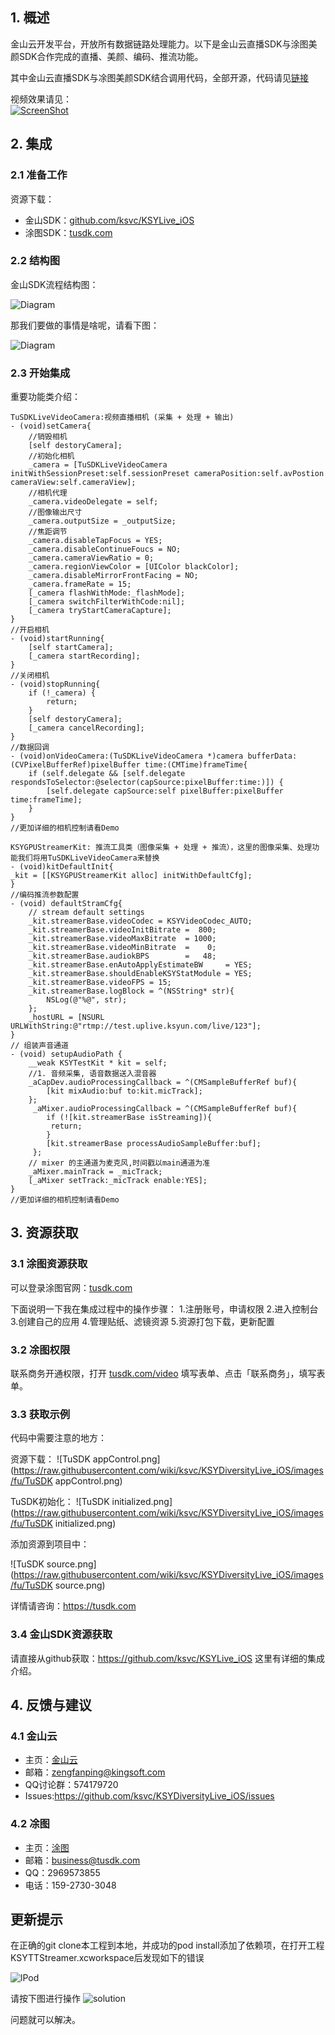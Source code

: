 ## 1. 概述
金山云开发平台，开放所有数据链路处理能力。以下是金山云直播SDK与涂图美颜SDK合作完成的直播、美颜、编码、推流功能。

其中金山云直播SDK与凃图美颜SDK结合调用代码，全部开源，代码请见[链接](source)

视频效果请见：  
[![ScreenShot](https://raw.githubusercontent.com/wiki/ksvc/KSYDiversityLive_iOS/images/tu/tusdk.png)](http://www.bilibili.com/video/av7054148/)

## 2. 集成
### 2.1 准备工作
资源下载：

* 金山SDK：[github.com/ksvc/KSYLive_iOS](https://github.com/ksvc/KSYLive_iOS)
* 涂图SDK：[tusdk.com](https://tusdk.com)

### 2.2 结构图

金山SDK流程结构图：
    
![Diagram](https://raw.githubusercontent.com/wiki/ksvc/KSYDiversityLive_iOS/images/fu/diagram.png)
  
那我们要做的事情是啥呢，请看下图：
  
![Diagram](https://raw.githubusercontent.com/wiki/ksvc/KSYDiversityLive_iOS/images/fu/ksyReplace.png)

### 2.3 开始集成

重要功能类介绍：
```
TuSDKLiveVideoCamera:视频直播相机 (采集 + 处理 + 输出)
- (void)setCamera{
    //销毁相机
    [self destoryCamera];
    //初始化相机
    _camera = [TuSDKLiveVideoCamera initWithSessionPreset:self.sessionPreset cameraPosition:self.avPostion cameraView:self.cameraView];
    //相机代理
    _camera.videoDelegate = self;
    //图像输出尺寸
    _camera.outputSize = _outputSize;
    //焦距调节
    _camera.disableTapFocus = YES;
    _camera.disableContinueFoucs = NO;
    _camera.cameraViewRatio = 0;
    _camera.regionViewColor = [UIColor blackColor];
    _camera.disableMirrorFrontFacing = NO;
    _camera.frameRate = 15;
    [_camera flashWithMode:_flashMode];
    [_camera switchFilterWithCode:nil];
    [_camera tryStartCameraCapture];
}
//开启相机
- (void)startRunning{
    [self startCamera];
    [_camera startRecording];
}
//关闭相机
- (void)stopRunning{
    if (!_camera) {
        return;
    }
    [self destoryCamera];
    [_camera cancelRecording];
}
//数据回调
- (void)onVideoCamera:(TuSDKLiveVideoCamera *)camera bufferData:(CVPixelBufferRef)pixelBuffer time:(CMTime)frameTime{
    if (self.delegate && [self.delegate respondsToSelector:@selector(capSource:pixelBuffer:time:)]) {
        [self.delegate capSource:self pixelBuffer:pixelBuffer time:frameTime];
    }
}
//更加详细的相机控制请看Demo
```
```
KSYGPUStreamerKit: 推流工具类（图像采集 + 处理 + 推流），这里的图像采集、处理功能我们将用TuSDKLiveVideoCamera来替换
- (void)kitDefaultInit{
_kit = [[KSYGPUStreamerKit alloc] initWithDefaultCfg];
}
//编码推流参数配置
- (void) defaultStramCfg{
    // stream default settings
    _kit.streamerBase.videoCodec = KSYVideoCodec_AUTO;
    _kit.streamerBase.videoInitBitrate =  800;
    _kit.streamerBase.videoMaxBitrate  = 1000;
    _kit.streamerBase.videoMinBitrate  =    0;
    _kit.streamerBase.audiokBPS        =   48;
    _kit.streamerBase.enAutoApplyEstimateBW     = YES;
    _kit.streamerBase.shouldEnableKSYStatModule = YES;
    _kit.streamerBase.videoFPS = 15;
    _kit.streamerBase.logBlock = ^(NSString* str){
        NSLog(@"%@", str);
    };
    _hostURL = [NSURL URLWithString:@"rtmp://test.uplive.ksyun.com/live/123"];
}
// 组装声音通道
- (void) setupAudioPath {
    __weak KSYTestKit * kit = self;
    //1. 音频采集, 语音数据送入混音器
    _aCapDev.audioProcessingCallback = ^(CMSampleBufferRef buf){
        [kit mixAudio:buf to:kit.micTrack];
    };
     _aMixer.audioProcessingCallback = ^(CMSampleBufferRef buf){
        if (![kit.streamerBase isStreaming]){
         return;
        }
        [kit.streamerBase processAudioSampleBuffer:buf];
     };
    // mixer 的主通道为麦克风,时间戳以main通道为准
    _aMixer.mainTrack = _micTrack;
    [_aMixer setTrack:_micTrack enable:YES];
}
//更加详细的相机控制请看Demo
```
## 3. 资源获取
### 3.1 涂图资源获取

可以登录涂图官网：[tusdk.com](https://tusdk.com)

下面说明一下我在集成过程中的操作步骤：
1.注册账号，申请权限
2.进入控制台
3.创建自己的应用
4.管理贴纸、滤镜资源
5.资源打包下载，更新配置
### 3.2 凃图权限

联系商务开通权限，打开 [tusdk.com/video](http://tusdk.com/video) 填写表单、点击「联系商务」，填写表单。

### 3.3 获取示例
代码中需要注意的地方：

资源下载：
![TuSDK appControl.png](https://raw.githubusercontent.com/wiki/ksvc/KSYDiversityLive_iOS/images/fu/TuSDK appControl.png)

TuSDK初始化：
![TuSDK initialized.png](https://raw.githubusercontent.com/wiki/ksvc/KSYDiversityLive_iOS/images/fu/TuSDK initialized.png)

添加资源到项目中：

![TuSDK source.png](https://raw.githubusercontent.com/wiki/ksvc/KSYDiversityLive_iOS/images/fu/TuSDK source.png)

详情请咨询：https://tusdk.com

### 3.4 金山SDK资源获取

请直接从github获取：https://github.com/ksvc/KSYLive_iOS
这里有详细的集成介绍。

## 4. 反馈与建议
### 4.1 金山云
* 主页：[金山云](http://www.ksyun.com/)
* 邮箱：<zengfanping@kingsoft.com>
* QQ讨论群：574179720
* Issues:https://github.com/ksvc/KSYDiversityLive_iOS/issues

### 4.2 凃图
* 主页：[涂图](https://tusdk.com/)
* 邮箱：<business@tusdk.com>
* QQ：2969573855
* 电话：159-2730-3048

## 更新提示
在正确的git clone本工程到本地，并成功的pod install添加了依赖项，在打开工程KSYTTStreamer.xcworkspace后发现如下的错误

![lPod](https://raw.githubusercontent.com/wiki/ksvc/KSYDiversityLive_iOS/images/fu/libBug.png)

请按下图进行操作
![solution](https://raw.githubusercontent.com/wiki/ksvc/KSYDiversityLive_iOS/images/fu/solution.png)

问题就可以解决。
